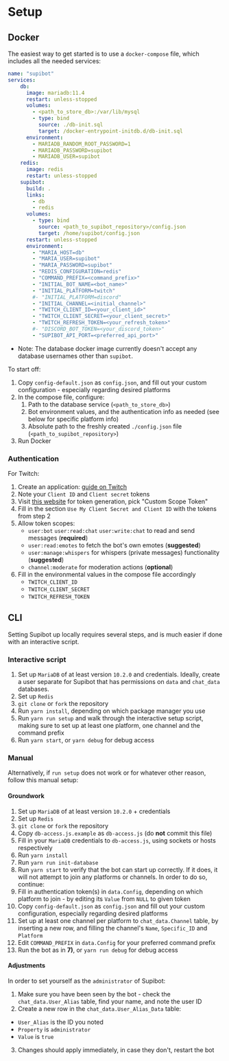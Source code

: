 # Setup

## Docker 

The easiest way to get started is to use a `docker-compose` file, which includes all the needed services:
```yaml
name: "supibot"
services:
    db:
      image: mariadb:11.4
      restart: unless-stopped
      volumes:
        - <path_to_store_db>:/var/lib/mysql
        - type: bind
          source: ./db-init.sql
          target: /docker-entrypoint-initdb.d/db-init.sql
      environment:
        - MARIADB_RANDOM_ROOT_PASSWORD=1
        - MARIADB_PASSWORD=supibot
        - MARIADB_USER=supibot
    redis:
      image: redis
      restart: unless-stopped
    supibot:
      build: .
      links:
        - db
        - redis
      volumes:
        - type: bind
          source: <path_to_supibot_repository>/config.json
          target: /home/supibot/config.json
      restart: unless-stopped
      environment:
        - "MARIA_HOST=db"
        - "MARIA_USER=supibot"
        - "MARIA_PASSWORD=supibot"
        - "REDIS_CONFIGURATION=redis"
        - "COMMAND_PREFIX=<command_prefix>"
        - "INITIAL_BOT_NAME=<bot_name>"
        - "INITIAL_PLATFORM=twitch"
        #- "INITIAL_PLATFORM=discord"
        - "INITIAL_CHANNEL=<initial_channel>"
        - "TWITCH_CLIENT_ID=<your_client_id>"
        - "TWITCH_CLIENT_SECRET=<your_client_secret>"
        - "TWITCH_REFRESH_TOKEN=<your_refresh_token>"
        #- "DISCORD_BOT_TOKEN=<your_discord_token>"
        - "SUPIBOT_API_PORT=<preferred_api_port>"
```

- Note: The database docker image currently doesn't accept any database usernames other than `supibot`.

To start off:
1) Copy `config-default.json` as `config.json`, and fill out your custom configuration - especially regarding desired platforms
2) In the compose file, configure:
   1) Path to the database service (`<path_to_store_db>`)
   2) Bot environment values, and the authentication info as needed (see below for specific platform info)
   3) Absolute path to the freshly created `./config.json` file (`<path_to_supibot_repository>`)
3) Run Docker

### Authentication

For Twitch:

1. Create an application: [guide on Twitch](https://dev.twitch.tv/docs/authentication/register-app/)
2. Note your `Client ID` and `Client secret` tokens
3. Visit [this website](https://twitchtokengenerator.com/) for token generation, pick "Custom Scope Token"
5. Fill in the section `Use My Client Secret and Client ID` with the tokens from step 2
6. Allow token scopes: 
   - `user:bot` `user:read:chat` `user:write:chat` to read and send messages (**required**)
   - `user:read:emotes` to fetch the bot's own emotes (**suggested**)
   - `user:manage:whispers` for whispers (private messages) functionality (**suggested**)
   - `channel:moderate` for moderation actions (**optional**)
7. Fill in the environmental values in the compose file accordingly
   - `TWITCH_CLIENT_ID`
   - `TWITCH_CLIENT_SECRET`
   - `TWITCH_REFRESH_TOKEN`

## CLI

Setting Supibot up locally requires several steps, and is much easier if done with an interactive script.

### Interactive script

1) Set up `MariaDB` of at least version `10.2.0` and credentials. Ideally, create a user separate for Supibot that has permissions on `data` and `chat_data` databases.
2) Set up `Redis`
3) `git clone` or `fork` the repository
4) Run `yarn install`, depending on which package manager you use
5) Run `yarn run setup` and walk through the interactive setup script, making sure to set up at least one platform, one channel and the command prefix
6) Run `yarn start`, or `yarn debug` for debug access

### Manual

Alternatively, if `run setup` does not work or for whatever other reason, follow this manual setup:

#### Groundwork

1) Set up `MariaDB` of at least version `10.2.0` + credentials
2) Set up `Redis`
3) `git clone` or `fork` the repository
4) Copy `db-access.js.example` as `db-access.js` (do **not** commit this file)
5) Fill in your `MariaDB` credentials to `db-access.js`, using sockets or hosts respectively
6) Run `yarn install`
7) Run `yarn run init-database`
8) Run `yarn start` to verify that the bot can start up correctly. If it does, it will not attempt to join any platforms or channels. In order to do so, continue:
9) Fill in authentication token(s) in `data.Config`, depending on which platform to join - by editing its `Value` from `NULL` to given token
10) Copy `config-default.json` as `config.json` and fill out your custom configuration, especially regarding desired platforms
11) Set up at least one channel per platform to `chat_data.Channel` table, by inserting a new row, and filling the channel's `Name`, `Specific_ID` and `Platform`
12) Edit `COMMAND_PREFIX` in `data.Config` for your preferred command prefix
13) Run the bot as in **7)**, or `yarn run debug` for debug access

#### Adjustments

In order to set yourself as the `administrator` of Supibot:

1) Make sure you have been seen by the bot - check the `chat_data.User_Alias` table, find your name, and note the user ID
2) Create a new row in the `chat_data.User_Alias_Data` table: 
  - `User_Alias` is the ID you noted
  - `Property` is `administrator`
  - `Value` is `true`
3) Changes should apply immediately, in case they don't, restart the bot

